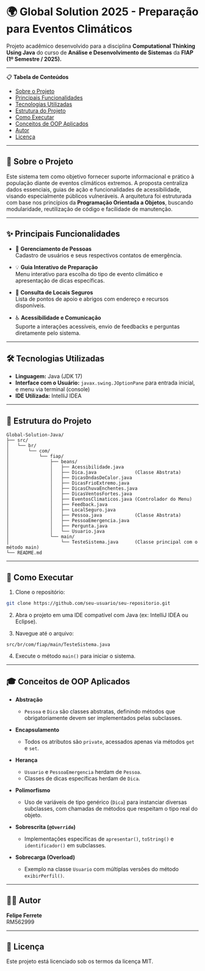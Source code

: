 # 🌍 Global Solution 2025 - Preparação para Eventos Climáticos

Projeto acadêmico desenvolvido para a disciplina **Computational Thinking Using Java** do curso de **Análise e Desenvolvimento de Sistemas** da **FIAP (1º Semestre / 2025).**

---

📋 **Tabela de Conteúdos**
- [Sobre o Projeto](#-sobre-o-projeto)
- [Principais Funcionalidades](#-principais-funcionalidades)
- [Tecnologias Utilizadas](#-tecnologias-utilizadas)
- [Estrutura do Projeto](#-estrutura-do-projeto)
- [Como Executar](#-como-executar)
- [Conceitos de OOP Aplicados](#-conceitos-de-oop-aplicados)
- [Autor](#-autor)
- [Licença](#-licença)

---

## 📖 Sobre o Projeto

Este sistema tem como objetivo fornecer suporte informacional e prático à população diante de eventos climáticos extremos. A proposta centraliza dados essenciais, guias de ação e funcionalidades de acessibilidade, visando especialmente públicos vulneráveis. A arquitetura foi estruturada com base nos princípios da **Programação Orientada a Objetos**, buscando modularidade, reutilização de código e facilidade de manutenção.

---

## ✨ Principais Funcionalidades

- 👤 **Gerenciamento de Pessoas**  
  Cadastro de usuários e seus respectivos contatos de emergência.

- 💡 **Guia Interativo de Preparação**  
  Menu interativo para escolha do tipo de evento climático e apresentação de dicas específicas.

- 🏥 **Consulta de Locais Seguros**  
  Lista de pontos de apoio e abrigos com endereço e recursos disponíveis.

- ♿ **Acessibilidade e Comunicação**  
  Suporte a interações acessíveis, envio de feedbacks e perguntas diretamente pelo sistema.

---

## 🛠️ Tecnologias Utilizadas

- **Linguagem:** Java (JDK 17)
- **Interface com o Usuário:** `javax.swing.JOptionPane` para entrada inicial, e menu via terminal (console)
- **IDE Utilizada:** IntelliJ IDEA

---

## 📁 Estrutura do Projeto

```plaintext
Global-Solution-Java/
├── src/
│   └── br/
│       └── com/
│           └── fiap/
│               ├── beans/
│               │   ├── Acessibilidade.java
│               │   ├── Dica.java              (Classe Abstrata)
│               │   ├── DicasOndasDeCalor.java
│               │   ├── DicasFrioExtremo.java
│               │   ├── DicasChuvaEnchentes.java
│               │   ├── DicasVentosFortes.java
│               │   ├── EventosClimaticos.java (Controlador do Menu)
│               │   ├── Feedback.java
│               │   ├── LocalSeguro.java
│               │   ├── Pessoa.java            (Classe Abstrata)
│               │   ├── PessoaEmergencia.java
│               │   ├── Pergunta.java
│               │   └── Usuario.java
│               └── main/
│                   └── TesteSistema.java      (Classe principal com o método main)
└── README.md
```

---

## 🚀 Como Executar

1. Clone o repositório:
```bash
git clone https://github.com/seu-usuario/seu-repositorio.git
```

2. Abra o projeto em uma IDE compatível com Java (ex: IntelliJ IDEA ou Eclipse).

3. Navegue até o arquivo:
```plaintext
src/br/com/fiap/main/TesteSistema.java
```

4. Execute o método `main()` para iniciar o sistema.

---

## 🎓 Conceitos de OOP Aplicados

- **Abstração**  
  - `Pessoa` e `Dica` são classes abstratas, definindo métodos que obrigatoriamente devem ser implementados pelas subclasses.

- **Encapsulamento**  
  - Todos os atributos são `private`, acessados apenas via métodos `get` e `set`.

- **Herança**  
  - `Usuario` e `PessoaEmergencia` herdam de `Pessoa`.  
  - Classes de dicas específicas herdam de `Dica`.

- **Polimorfismo**  
  - Uso de variáveis de tipo genérico (`Dica`) para instanciar diversas subclasses, com chamadas de métodos que respeitam o tipo real do objeto.

- **Sobrescrita (`@Override`)**  
  - Implementações específicas de `apresentar()`, `toString()` e `identificador()` em subclasses.

- **Sobrecarga (Overload)**  
  - Exemplo na classe `Usuario` com múltiplas versões do método `exibirPerfil()`.

---

## 👨‍💻 Autor

**Felipe Ferrete**  
RM562999

---

## 📄 Licença

Este projeto está licenciado sob os termos da licença MIT.  
